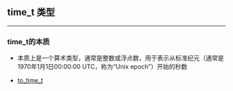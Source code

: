 ## time_t 类型

---


### time_t的本质

- 本质上是一个算术类型，通常是整数或浮点数，用于表示从标准纪元（通常是1970年1月1日00:00:00 UTC，称为“Unix epoch”）开始的秒数

- [to_time_t](../chrono/system_clock/to_time_t.md)

